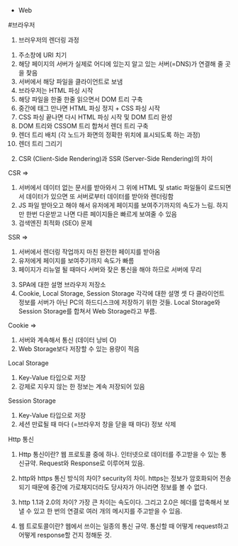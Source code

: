 - Web

#브라우저

1. 브러우저의 렌더링 과정

1)  주소창에 URI 치기
2)  해당 페이지의 서버가 실제로 어디에 있는지 알고 있는 서버(=DNS)가 연결해 줄 곳을 찾음
3)  서버에서 해당 파일을 클라이언트로 보냄
4)  브라우저는 HTML 파싱 시작
5)  해당 파일을 한줄 한줄 읽으면서 DOM 트리 구축
6)  중간에 <link> 태그 만나면 HTML 파싱 정지 + CSS 파싱 시작
7)  CSS 파싱 끝나면 다시 HTML 파싱 시작 및 DOM 트리 완성
8)  DOM 트리와 CSSOM 트리 합쳐서 렌더 트리 구축
9)  렌더 트리 배치 (각 노드가 화면의 정확한 위치에 표시되도록 하는 과정)
10) 렌더 트리 그리기

2.  CSR (Client-Side Rendering)과 SSR (Server-Side Rendering)의 차이

CSR =>

1. 서버에서 데이터 없는 문서를 받아와서 그 위에 HTML 및 static 파일들이 로드되면서 데이터가 있으면 또 서버로부터 데이터를 받아와 렌더링함
2. JS 파일 받아오고 해야 해서 유저에게 페이지를 보여주기까지의 속도가 느림. 하지만 한번 다운받고 나면 다른 페이지들은 빠르게 보여줄 수 있음
3. 검색엔진 최적화 (SEO) 문제

SSR =>

1. 서버에서 렌더링 작업까지 마친 완전한 페이지를 받아옴
2. 유저에게 페이지를 보여주기까지 속도가 빠름
3. 페이지가 리뉴얼 될 때마다 서버와 잦은 통신을 해야 하므로 서버에 무리

3) SPA에 대한 설명
   브라우저 저장소
1) Cookie, Local Storage, Session Storage 각각에 대한 설명
   셋 다 클라이언트 정보를 서버가 아닌 PC의 하드디스크에 저장하기 위한 것들.
   Local Storage와 Session Storage를 합쳐서 Web Storage라고 부름.

Cookie =>

1.  서버와 계속해서 통신 (데이터 낭비 O)
2.  Web Storage보다 저장할 수 있는 용량이 적음

Local Storage

1.  Key-Value 타입으로 저장
2.  강제로 지우지 않는 한 정보는 계속 저장되어 있음

Session Storage

1. Key-Value 타입으로 저장
2. 세션 만료될 때 마다 (=브라우저 창을 닫을 때 마다) 정보 삭제

Http 통신

1. Http 통신이란?
   웹 프로토콜 중에 하나. 인터넷으로 데이터를 주고받을 수 있는 통신규약.
   Request와 Response로 이루어져 있음.

2. http와 https 통신 방식의 차이?
   security의 차이. https는 정보가 암호화되어 전송되기 때문에 중간에 가로채지더라도 당사자가 아니라면 정보를 볼 수 없다.

3. http 1.1과 2.0의 차이?
   가장 큰 차이는 속도이다. 그리고 2.0은 헤더를 압축해서 보낼 수 있고 한 번의 연결로 여러 개의 메시지를 주고받을 수 있음.

4. 웹 트로토콜이란?
   웹에서 쓰이는 일종의 통신 규약. 통신할 때 어떻게 request하고 어떻게 response할 건지 정해둔 것.
